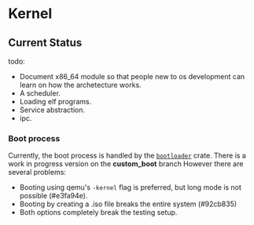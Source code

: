 # Kernel

## Current Status

todo:

- Document x86_64 module so that people new to os development can learn on how the archetecture works.
- A scheduler.
- Loading elf programs.
- Service abstraction.
- ipc.

### Boot process

Currently, the boot process is handled by the [`bootloader`](https://github.com/rust-osdev/bootloader) crate.
There is a work in progress version on the **custom_boot** branch
However there are several problems:

- Booting using qemu's `-kernel` flag is preferred, but long mode is not possible (#e3fa94e).
- Booting by creating a .iso file breaks the entire system (#92cb835)
- Both options completely break the testing setup.